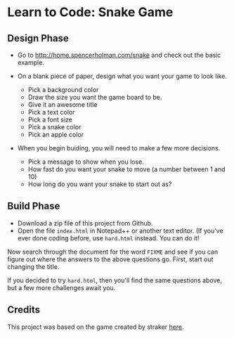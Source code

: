 # Learn to Code: Snake Game

## Design Phase

* Go to http://home.spencerholman.com/snake and check out the basic example.
* On a blank piece of paper, design what you want your game to look like.
	* Pick a background color
	* Draw the size you want the game board to be.
	* Give it an awesome title
	* Pick a text color
	* Pick a font size
	* Pick a snake color
	* Pick an apple color

* When you begin buiding, you will need to make a few more decisions.
	* Pick a message to show when you lose.
	* How fast do you want your snake to move (a number between 1 and 10)
	* How long do you want your snake to start out as?

## Build Phase
* Download a zip file of this project from Github.
* Open the file `index.html` in Notepad++ or another text editor. (If you've ever done coding before, use `hard.html` instead.  You can do it!

Now search through the document for the word `FIXME` and see if you can figure out where the answers to the above questions go.  First, start out changing the title.

If you decided to try `hard.html`, then you'll find the same questions above, but a few more challenges await you.

## Credits
This project was based on the game created by straker [here](https://gist.github.com/straker/ff00b4b49669ad3dec890306d348adc4).